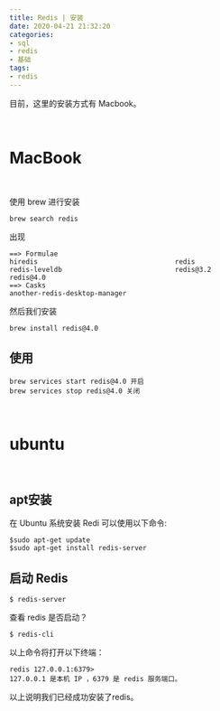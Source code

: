 ```yaml
---
title: Redis | 安装
date: 2020-04-21 21:32:20
categories:
- sql
- redis
- 基础
tags:
- redis
---
```

目前，这里的安装方式有 Macbook。

<!-- more -->

<br/>

# MacBook

<br/>

使用 brew 进行安装

	brew search redis 

出现

	==> Formulae
	hiredis                                  redis                                    redis-leveldb                            redis@3.2                                redis@4.0
	==> Casks
	another-redis-desktop-manager   

然后我们安装

	brew install redis@4.0

## 使用

	brew services start redis@4.0 开启
	brew services stop redis@4.0 关闭

<br/>

# ubuntu

<br/>

## apt安装

在 Ubuntu 系统安装 Redi 可以使用以下命令:

	$sudo apt-get update
	$sudo apt-get install redis-server

## 启动 Redis

	$ redis-server

查看 redis 是否启动？

	$ redis-cli

以上命令将打开以下终端：

	redis 127.0.0.1:6379>
	127.0.0.1 是本机 IP ，6379 是 redis 服务端口。

以上说明我们已经成功安装了redis。